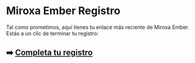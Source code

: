 # Miroxa Ember Registro

Tal como prometimos, aquí tienes tu enlace más reciente de Miroxa Ember. Estás a un clic de terminar tu registro:

## ➡️ [Completa tu registro](https://is.gd/gHsSpt)